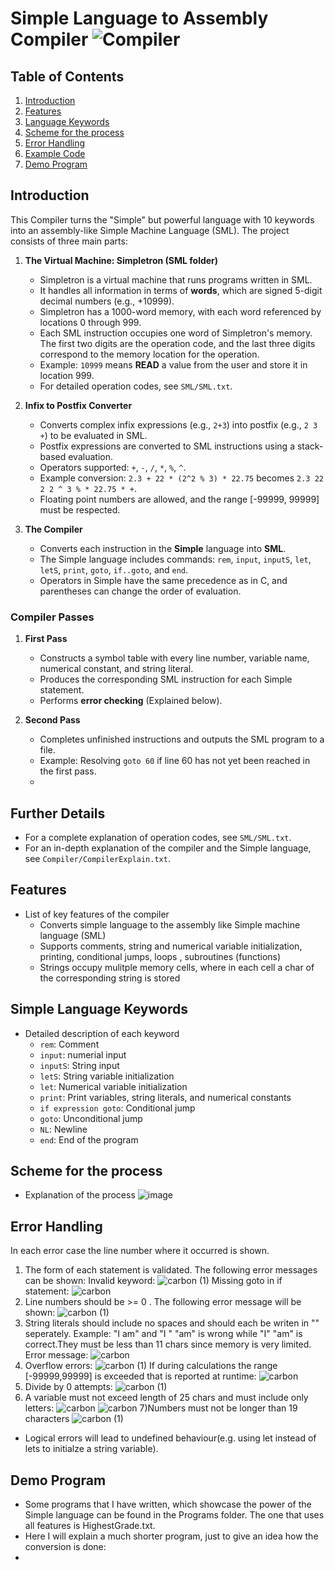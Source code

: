 # Simple Language to Assembly Compiler ![Compiler](https://github.com/AlvinKollcaku/Compiler/assets/142890850/e5d5a7c9-5b3f-4ee9-8ff9-99530a159628)

## Table of Contents
1. [Introduction](#introduction)
2. [Features](#features)
3. [Language Keywords](#language-keywords)
4. [Scheme for the process](#scheme)
5. [Error Handling](#error-handling)
6. [Example Code](#example-code)
7. [Demo Program](#demo-program)

## Introduction
This Compiler turns the "Simple" but powerful language with 10 keywords into an assembly-like Simple Machine Language (SML). The project consists of three main parts:

1. **The Virtual Machine: Simpletron (SML folder)**
   - Simpletron is a virtual machine that runs programs written in SML.
   - It handles all information in terms of **words**, which are signed 5-digit decimal numbers (e.g., +10999).
   - Simpletron has a 1000-word memory, with each word referenced by locations 0 through 999.
   - Each SML instruction occupies one word of Simpletron's memory. The first two digits are the operation code, and the last three digits correspond to the memory location for the operation.
   - Example: `10999` means **READ** a value from the user and store it in location 999.
   - For detailed operation codes, see `SML/SML.txt`.

2. **Infix to Postfix Converter**
   - Converts complex infix expressions (e.g., `2+3`) into postfix (e.g., `2 3 +`) to be evaluated in SML.
   - Postfix expressions are converted to SML instructions using a stack-based evaluation.
   - Operators supported: `+`, `-`, `/`, `*`, `%`, `^`.
   - Example conversion: `2.3 + 22 * (2^2 % 3) * 22.75` becomes `2.3 22 2 2 ^ 3 % * 22.75 * +`.
   - Floating point numbers are allowed, and the range [-99999, 99999] must be respected.

3. **The Compiler**
   - Converts each instruction in the **Simple** language into **SML**.
   - The Simple language includes commands: `rem`, `input`, `inputS`, `let`, `letS`, `print`, `goto`, `if..goto`, and `end`.
   - Operators in Simple have the same precedence as in C, and parentheses can change the order of evaluation.

### Compiler Passes
1. **First Pass**
   - Constructs a symbol table with every line number, variable name, numerical constant, and string literal.
   - Produces the corresponding SML instruction for each Simple statement.
   - Performs **error checking** (Explained below).

2. **Second Pass**
   - Completes unfinished instructions and outputs the SML program to a file.
   - Example: Resolving `goto 60` if line 60 has not yet been reached in the first pass.
   - 
## Further Details
- For a complete explanation of operation codes, see `SML/SML.txt`.
- For an in-depth explanation of the compiler and the Simple language, see `Compiler/CompilerExplain.txt`.
  
## Features
- List of key features of the compiler
  - Converts simple language to the assembly like Simple machine language (SML)
  - Supports comments, string and numerical variable initialization, printing, conditional jumps, loops , subroutines (functions)
  - Strings occupy mulitple memory cells, where in each cell a char of the corresponding string is stored
    
## Simple Language Keywords
- Detailed description of each keyword
  - `rem`: Comment
  - `input`: numerial input
  - `inputS`: String input
  - `letS`: String variable initialization
  - `let`: Numerical variable initialization
  - `print`: Print variables, string literals, and numerical constants
  - `if expression goto`: Conditional jump
  - `goto`: Unconditional jump
  - `NL`: Newline
  - `end`: End of the program
    
## Scheme for the process
- Explanation of the process
![image](https://github.com/AlvinKollcaku/Compiler/assets/142890850/b5c260c0-e983-40ee-a309-8c2cd1a74eef)

## Error Handling
In each error case the line number where it occurred is shown.
1) The form of each statement is validated. The following error messages can be shown:
   Invalid keyword: ![carbon (1)](https://github.com/AlvinKollcaku/Compiler/assets/142890850/febdcc96-c1a1-4ae3-a70a-bc3278c90de4)
   Missing goto in if statement: ![carbon](https://github.com/AlvinKollcaku/Compiler/assets/142890850/d764709b-0706-46b1-8f6b-70a92e619131)
2) Line numbers should be >= 0 . The following error message will be shown:
   ![carbon (1)](https://github.com/AlvinKollcaku/Compiler/assets/142890850/977bd160-92a7-4951-8185-05c51b7152d7)
3) String literals should include no spaces and should each be writen in "" seperately. Example: "I am" and "I " "am" is wrong while "I" "am" is correct.They must be less than 11 chars since memory is very limited. Error message:
   ![carbon](https://github.com/AlvinKollcaku/Compiler/assets/142890850/d6accd13-a7c8-4dbe-a11e-35f71b66d73f)
4) Overflow errors:
   ![carbon (1)](https://github.com/AlvinKollcaku/Compiler/assets/142890850/1822e34c-e8e1-4544-99db-e8e466a73e17)
   If during calculations the range [-99999,99999] is exceeded that is reported at runtime:
   ![carbon](https://github.com/AlvinKollcaku/Compiler/assets/142890850/137c61dc-9a83-40f2-98ca-934f289c30b4)
5) Divide by 0 attempts:
   ![carbon (1)](https://github.com/AlvinKollcaku/Compiler/assets/142890850/5797205f-474d-4c51-9d43-889af7e04b54)
6) A variable must not exceed length of 25 chars and must include only letters:
   ![carbon](https://github.com/AlvinKollcaku/Compiler/assets/142890850/950c9ab2-a8e3-40db-919b-89b2b260e1ce)
   ![carbon](https://github.com/AlvinKollcaku/Compiler/assets/142890850/36183fe4-d868-4e82-af1d-ea58898993e0)
7)Numbers must not be longer than 19 characters
   ![carbon (1)](https://github.com/AlvinKollcaku/Compiler/assets/142890850/6f42e9c2-efcb-4ff4-a847-e006de4ee782)

- Logical errors will lead to undefined behaviour(e.g. using let instead of lets to initialze a string variable).

## Demo Program
- Some programs that I have written, which showcase the power of the Simple language can be found in the Programs folder. The one that uses all features is HighestGrade.txt.
- Here I will explain a much shorter program, just to give an idea how the conversion is done:
- 

